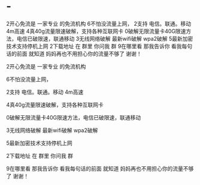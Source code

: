 # -
2开心免流是 一家专业 的免流机构   6不怕没流量上网，   2支持 电信。联通。移动 4m高速   4真40g流量限速破解，支持各种互联网卡  0破解无限流量卡40G限速方法，电信已破限速，联通移动   3无线网络破解 最新wifi破解 wpa2破解   5最新加密技术支持停机上网   2下载地址 在 群里 你问我 群   9在哪里看 那我告诉你 看我每句话的前面 就知道 妈妈再也不用担心你的流量不够了 谢谢！










2开心免流是 一家专业 的免流机构 

6不怕没流量上网， 

2支持 电信。联通。移动 4m高速 

4真40g流量限速破解，支持各种互联网卡

0破解无限流量卡40G限速方法，电信已破限速，联通移动 

3无线网络破解 最新wifi破解 wpa2破解 

5最新加密技术支持停机上网 

2下载地址 在 群里 你问我 群 

9在哪里看 那我告诉你 看我每句话的前面 就知道 妈妈再也不用担心你的流量不够了 谢谢！




